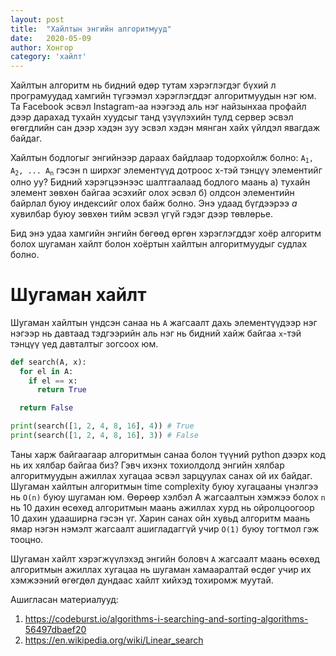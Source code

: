 ```yaml
---
layout: post
title:  "Хайлтын энгийн алгоритмууд"
date:   2020-05-09
author: Хонгор
category: 'хайлт'
---
```

Хайлтын алгоритм нь бидний өдөр тутам хэрэглэгдэг бүхий л програмуудад хамгийн түгээмэл хэрэглэгддэг алгоритмуудын нэг юм. Та Facebook эсвэл Instagram-аа нээгээд аль нэг найзынхаа профайл дээр дарахад тухайн хуудсыг танд үзүүлэхийн тулд сервер эсвэл өгөгдлийн сан дээр хэдэн зуу эсвэл хэдэн мянган хайх үйлдэл явагдаж байдаг.

Хайлтын бодлогыг энгийнээр дараах байдлаар тодорхойлж болно: <code>A<sub>1</sub>, A<sub>2</sub>, ... A<sub>n</sub></code> гэсэн n ширхэг элементүүд дотроос x-тэй тэнцүү элементийг олно уу? Бидний хэрэгцээнээс шалтгаалаад бодлого маань a) тухайн элемент зөвхөн байгаа эсэхийг олох эсвэл б) олдсон элементийн байрлал буюу индексийг олох байж болно. Энэ удаад бүгдээрээ _а_ хувилбар буюу зөвхөн тийм эсвэл үгүй гэдэг дээр төвлөрье.

Бид энэ удаа хамгийн энгийн бөгөөд өргөн хэрэглэгддэг хоёр алгоритм болох шугаман хайлт болон хоёртын хайлтын алгоритмуудыг судлах болно.

# Шугаман хайлт

Шугаман хайлтын үндсэн санаа нь `A` жагсаалт дахь элементүүдээр нэг нэгээр нь давтаад тэдгээрийн аль нэг нь бидний хайж байгаа `x`-тэй тэнцүү үед давталтыг зогсоох юм.

```python
def search(A, x):
  for el in A:
    if el == x:
      return True

  return False

print(search([1, 2, 4, 8, 16], 4)) # True
print(search([1, 2, 4, 8, 16], 3)) # False
```

Таны харж байгаагаар алгоритмын санаа болон түүний python дээрх код нь их хялбар байгаа биз? Гэвч ихэнх тохиолдолд энгийн хялбар алгоритмуудын ажиллах хугацаа эсвэл зарцуулах санах ой их байдаг. Шугаман хайлтын алгоритмын time complexity буюу хугацааны үнэлгээ нь `O(n)` буюу шугаман юм. Өөрөөр хэлбэл A жагсаалтын хэмжээ болох `n` нь 10 дахин өсөхөд алгоритмын маань ажиллах хурд нь ойролцоогоор 10 дахин удааширна гэсэн үг. Харин санах ойн хувьд алгоритм маань ямар нэгэн нэмэлт жагсаалт ашигладаггүй учир `O(1)` буюу тогтмол гэж тооцно.

Шугаман хайлт хэрэгжүүлэхэд энгийн боловч `A` жагсаалт маань өсөхөд алгоритмын ажиллах хугацаа нь шугаман хамааралтай өсдөг учир их хэмжээний өгөгдөл дундаас хайлт хийхэд тохиромж муутай.

Ашигласан материалууд:

1. https://codeburst.io/algorithms-i-searching-and-sorting-algorithms-56497dbaef20
2. https://en.wikipedia.org/wiki/Linear_search
